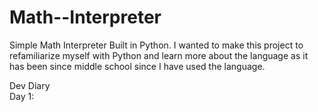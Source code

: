 # Math--Interpreter
Simple Math Interpreter Built in Python. I wanted to make this project to refamiliarize myself with Python and learn more about the language as it has been since middle school since I have used the language. 

Dev Diary  
Day 1:  

